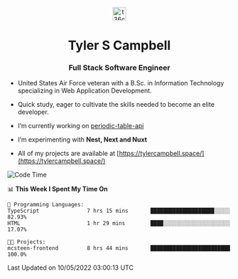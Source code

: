<p align="center">
<a href="https://www.linkedin.com/in/t36campbell" target="blank"><img align="center" src="https://ik.imagekit.io/t36campbell/Portfolio/linkedin.png.original_m8bbGgPh6.png" alt="t36campbell" height="30" width="30" /></a>
</p>
<h1 align="center">Tyler S Campbell</h1>
<h3 align="center">Full Stack Software Engineer</h3>

* United States Air Force veteran with a B.Sc. in Information Technology specializing in Web Application Development. 

* Quick study, eager to cultivate the skills needed to become an elite developer.

* I’m currently working on [periodic-table-api](https://github.com/t36campbell/periodic-table-api)

* I’m experimenting with **Nest, Next and Nuxt**

* All of my projects are available at [https://tylercampbell.space/](https://tylercampbell.space/)

<!--START_SECTION:waka-->
![Code Time](http://img.shields.io/badge/Code%20Time-1%2C622%20hrs%2013%20mins-blue)

📊 **This Week I Spent My Time On** 

```text
💬 Programming Languages: 
TypeScript               7 hrs 15 mins       ████████████████████░░░░░   82.93% 
HTML                     1 hr 29 mins        ████░░░░░░░░░░░░░░░░░░░░░   17.07%

🐱‍💻 Projects: 
mcsteen-frontend         8 hrs 44 mins       █████████████████████████   100.0%

```


 Last Updated on 10/05/2022 03:00:13 UTC
<!--END_SECTION:waka-->
